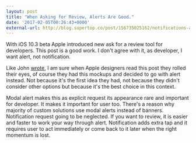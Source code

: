```yaml
---
layout: post
title: "When Asking for Review, Alerts Are Good."
date: '2017-02-05T00:26:43+0000'
external-url: http://blog.supertop.co/post/156735025162/notifications-are-better-than-alerts
---
```


With iOS 10.3 beta Apple introduced new ask for a review tool for developers. This post is a good work. I don't agree with it, as developer, I want alert, not notification.

Like John [wrote](http://daringfireball.net/linked/2017/02/03/app-store-review-notification-vs-alert), I am sure when Apple designers read this post they rolled their eyes, of course they had this mockups and decided to go with alert instead. Not because it's the first idea they had, not because they didn't consider other options but because it's the best choice in this context.

Modal alert makes this as explicit request its appearance rare and important for developer. It makes it important for user too. There's a reason why majority of custom  solutions use modal alerts instead of banners. Notification request going to be neglected. If you want to review, it is easier and faster to work your way through alert. Notification adds extra tap and it requires user to act immediately or come back to it later when the right momentum is lost.